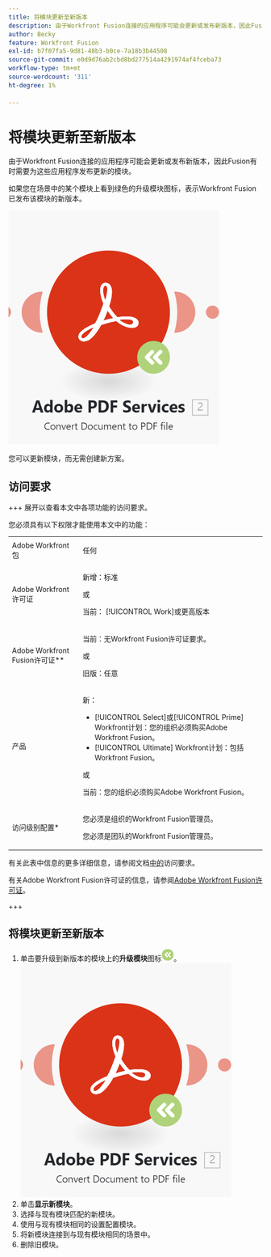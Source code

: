 ```yaml
---
title: 将模块更新至新版本
description: 由于Workfront Fusion连接的应用程序可能会更新或发布新版本，因此Fusion有时需要为这些应用程序发布更新的模块。
author: Becky
feature: Workfront Fusion
exl-id: b7f07fa5-9d81-48b3-b0ce-7a18b3b44508
source-git-commit: e0d9d76ab2cbd8bd277514a4291974af4fceba73
workflow-type: tm+mt
source-wordcount: '311'
ht-degree: 1%

---
```


# 将模块更新至新版本

由于Workfront Fusion连接的应用程序可能会更新或发布新版本，因此Fusion有时需要为这些应用程序发布更新的模块。

如果您在场景中的某个模块上看到绿色的升级模块图标，表示Workfront Fusion已发布该模块的新版本。

![更新图标](assets/update-indicator.png)

您可以更新模块，而无需创建新方案。

## 访问要求

+++ 展开以查看本文中各项功能的访问要求。

您必须具有以下权限才能使用本文中的功能：

<table style="table-layout:auto">
 <col> 
 <col> 
 <tbody> 
  <tr> 
   <td role="rowheader">Adobe Workfront包</td> 
   <td> <p>任何</p> </td> 
  </tr> 
  <tr data-mc-conditions=""> 
   <td role="rowheader">Adobe Workfront许可证</td> 
   <td> <p>新增：标准</p><p>或</p><p>当前： [!UICONTROL Work]或更高版本</p> </td> 
  </tr> 
  <tr> 
   <td role="rowheader">Adobe Workfront Fusion许可证**</td> 
   <td>
   <p>当前：无Workfront Fusion许可证要求。</p>
   <p>或</p>
   <p>旧版：任意 </p>
   </td> 
  </tr> 
  <tr> 
   <td role="rowheader">产品</td> 
   <td>
   <p>新：</p> <ul><li>[!UICONTROL Select]或[!UICONTROL Prime] Workfront计划：您的组织必须购买Adobe Workfront Fusion。</li><li>[!UICONTROL Ultimate] Workfront计划：包括Workfront Fusion。</li></ul>
   <p>或</p>
   <p>当前：您的组织必须购买Adobe Workfront Fusion。</p>
   </td> 
  </tr>
  <tr data-mc-conditions=""> 
   <td role="rowheader">访问级别配置*</td> 
   <td> 
     <p>您必须是组织的Workfront Fusion管理员。</p>
     <p>您必须是团队的Workfront Fusion管理员。</p>
   </td> 
  </tr> 
   </td> 
  </tr> 
 </tbody> 
</table>

有关此表中信息的更多详细信息，请参阅文档[中的](/help/workfront-fusion/references/licenses-and-roles/access-level-requirements-in-documentation.md)访问要求。

有关Adobe Workfront Fusion许可证的信息，请参阅[Adobe Workfront Fusion许可证](/help/workfront-fusion/set-up-and-manage-workfront-fusion/licensing-operations-overview/license-automation-vs-integration.md)。

+++

## 将模块更新至新版本

1. 单击要升级到新版本的模块上的&#x200B;**升级模块**&#x200B;图标![升级图标](assets/upgrade-icon.png)。
   ![更新图标](assets/update-indicator.png)
1. 单击&#x200B;**显示新模块**。
1. 选择与现有模块匹配的新模块。
1. 使用与现有模块相同的设置配置模块。
1. 将新模块连接到与现有模块相同的场景中。
1. 删除旧模块。
